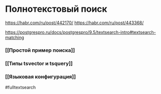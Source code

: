 # Полнотекстовый поиск

https://habr.com/ru/post/442170/
https://habr.com/ru/post/443368/

https://postgrespro.ru/docs/postgrespro/9.5/textsearch-intro#textsearch-matching

### [[Простой пример поиска]]
### [[Типы tsvector и tsquery]]
### [[Языковая конфигурация]]

#fulltextsearch
